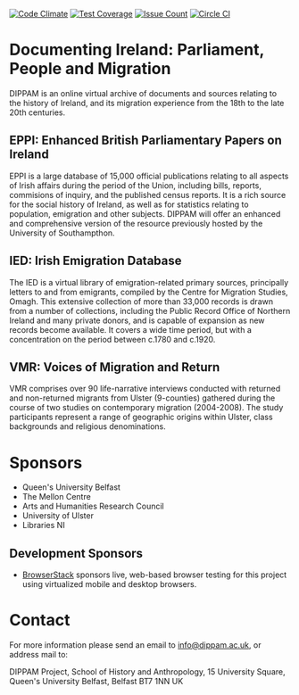 [![Code Climate](https://codeclimate.com/github/dippam/client/badges/gpa.svg)](https://codeclimate.com/github/dippam/client)
[![Test Coverage](https://codeclimate.com/github/dippam/client/badges/coverage.svg)](https://codeclimate.com/github/dippam/client/coverage)
[![Issue Count](https://codeclimate.com/github/dippam/client/badges/issue_count.svg)](https://codeclimate.com/github/dippam/client)
[![Circle CI](https://circleci.com/gh/dippam/client.svg?style=svg)](https://circleci.com/gh/dippam/client)

# Documenting Ireland: Parliament, People and Migration

DIPPAM is an online virtual archive of documents and sources relating to the history of Ireland, and its migration experience from the 18th to the late 20th centuries.

## EPPI: Enhanced British Parliamentary Papers on Ireland

EPPI is a large database of 15,000 official publications relating to all aspects of Irish affairs during the period of the Union, including bills, reports, commisions of inquiry, and the published census reports. It is a rich source for the social history of Ireland, as well as for statistics relating to population, emigration and other subjects. DIPPAM will offer an enhanced and comprehensive version of the resource previously hosted by the University of Southampthon.

## IED: Irish Emigration Database

The IED is a virtual library of emigration-related primary sources, principally letters to and from emigrants, compiled by the Centre for Migration Studies, Omagh. This extensive collection of more than 33,000 records is drawn from a number of collections, including the Public Record Office of Northern Ireland and many private donors, and is capable of expansion as new records become available. It covers a wide time period, but with a concentration on the period between c.1780 and c.1920.

## VMR: Voices of Migration and Return

VMR comprises over 90 life-narrative interviews conducted with returned and non-returned migrants from Ulster (9-counties) gathered during the course of two studies on contemporary migration (2004-2008). The study participants represent a range of geographic origins within Ulster, class backgrounds and religious denominations.

# Sponsors

- Queen's University Belfast
- The Mellon Centre
- Arts and Humanities Research Council
- University of Ulster
- Libraries NI

## Development Sponsors

- [BrowserStack](https://www.browserstack.com/) sponsors live, web-based browser testing for this project using virtualized mobile and desktop browsers.

# Contact

For more information please send an email to info@dippam.ac.uk, or address mail to:

DIPPAM Project, 
School of History and Anthropology, 
15 University Square, 
Queen's University Belfast, 
Belfast 
BT7 1NN 
UK
